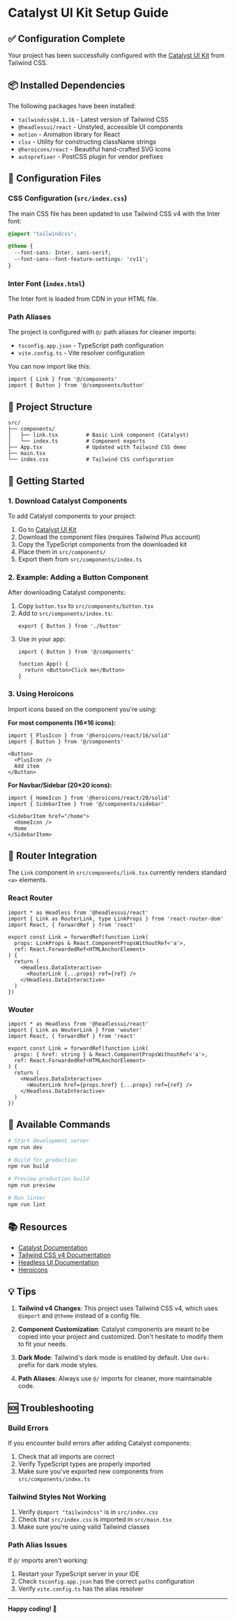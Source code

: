 # Catalyst UI Kit Setup Guide

## ✅ Configuration Complete

Your project has been successfully configured with the [Catalyst UI Kit](https://catalyst.tailwindui.com/docs) from Tailwind CSS.

## 📦 Installed Dependencies

The following packages have been installed:

- `tailwindcss@4.1.16` - Latest version of Tailwind CSS
- `@headlessui/react` - Unstyled, accessible UI components
- `motion` - Animation library for React
- `clsx` - Utility for constructing className strings
- `@heroicons/react` - Beautiful hand-crafted SVG icons
- `autoprefixer` - PostCSS plugin for vendor prefixes

## 🎨 Configuration Files

### CSS Configuration (`src/index.css`)

The main CSS file has been updated to use Tailwind CSS v4 with the Inter font:

```css
@import "tailwindcss";

@theme {
  --font-sans: Inter, sans-serif;
  --font-sans--font-feature-settings: 'cv11';
}
```

### Inter Font (`index.html`)

The Inter font is loaded from CDN in your HTML file.

### Path Aliases

The project is configured with `@/` path aliases for cleaner imports:

- `tsconfig.app.json` - TypeScript path configuration
- `vite.config.ts` - Vite resolver configuration

You can now import like this:

```tsx
import { Link } from '@/components'
import { Button } from '@/components/button'
```

## 📁 Project Structure

```
src/
├── components/
│   ├── link.tsx         # Basic Link component (Catalyst)
│   └── index.ts         # Component exports
├── App.tsx              # Updated with Tailwind CSS demo
├── main.tsx
└── index.css            # Tailwind CSS configuration
```

## 🚀 Getting Started

### 1. Download Catalyst Components

To add Catalyst components to your project:

1. Go to [Catalyst UI Kit](https://catalyst.tailwindui.com/docs)
2. Download the component files (requires Tailwind Plus account)
3. Copy the TypeScript components from the downloaded kit
4. Place them in `src/components/`
5. Export them from `src/components/index.ts`

### 2. Example: Adding a Button Component

After downloading Catalyst components:

1. Copy `button.tsx` to `src/components/button.tsx`
2. Add to `src/components/index.ts`:
   ```tsx
   export { Button } from './button'
   ```
3. Use in your app:
   ```tsx
   import { Button } from '@/components'
   
   function App() {
     return <Button>Click me</Button>
   }
   ```

### 3. Using Heroicons

Import icons based on the component you're using:

**For most components (16×16 icons):**
```tsx
import { PlusIcon } from '@heroicons/react/16/solid'
import { Button } from '@/components'

<Button>
  <PlusIcon />
  Add item
</Button>
```

**For Navbar/Sidebar (20×20 icons):**
```tsx
import { HomeIcon } from '@heroicons/react/20/solid'
import { SidebarItem } from '@/components/sidebar'

<SidebarItem href="/home">
  <HomeIcon />
  Home
</SidebarItem>
```

## 🔗 Router Integration

The `Link` component in `src/components/link.tsx` currently renders standard `<a>` elements.

### React Router

```tsx
import * as Headless from '@headlessui/react'
import { Link as RouterLink, type LinkProps } from 'react-router-dom'
import React, { forwardRef } from 'react'

export const Link = forwardRef(function Link(
  props: LinkProps & React.ComponentPropsWithoutRef<'a'>,
  ref: React.ForwardedRef<HTMLAnchorElement>
) {
  return (
    <Headless.DataInteractive>
      <RouterLink {...props} ref={ref} />
    </Headless.DataInteractive>
  )
})
```

### Wouter

```tsx
import * as Headless from '@headlessui/react'
import { Link as WouterLink } from 'wouter'
import React, { forwardRef } from 'react'

export const Link = forwardRef(function Link(
  props: { href: string } & React.ComponentPropsWithoutRef<'a'>,
  ref: React.ForwardedRef<HTMLAnchorElement>
) {
  return (
    <Headless.DataInteractive>
      <WouterLink href={props.href} {...props} ref={ref} />
    </Headless.DataInteractive>
  )
})
```

## 🎯 Available Commands

```bash
# Start development server
npm run dev

# Build for production
npm run build

# Preview production build
npm run preview

# Run linter
npm run lint
```

## 📚 Resources

- [Catalyst Documentation](https://catalyst.tailwindui.com/docs)
- [Tailwind CSS v4 Documentation](https://tailwindcss.com)
- [Headless UI Documentation](https://headlessui.com)
- [Heroicons](https://heroicons.com)

## 💡 Tips

1. **Tailwind v4 Changes**: This project uses Tailwind CSS v4, which uses `@import` and `@theme` instead of a config file.

2. **Component Customization**: Catalyst components are meant to be copied into your project and customized. Don't hesitate to modify them to fit your needs.

3. **Dark Mode**: Tailwind's dark mode is enabled by default. Use `dark:` prefix for dark mode styles.

4. **Path Aliases**: Always use `@/` imports for cleaner, more maintainable code.

## 🆘 Troubleshooting

### Build Errors

If you encounter build errors after adding Catalyst components:

1. Check that all imports are correct
2. Verify TypeScript types are properly imported
3. Make sure you've exported new components from `src/components/index.ts`

### Tailwind Styles Not Working

1. Verify `@import "tailwindcss"` is in `src/index.css`
2. Check that `src/index.css` is imported in `src/main.tsx`
3. Make sure you're using valid Tailwind classes

### Path Alias Issues

If `@/` imports aren't working:

1. Restart your TypeScript server in your IDE
2. Check `tsconfig.app.json` has the correct `paths` configuration
3. Verify `vite.config.ts` has the alias resolver

---

**Happy coding! 🚀**

